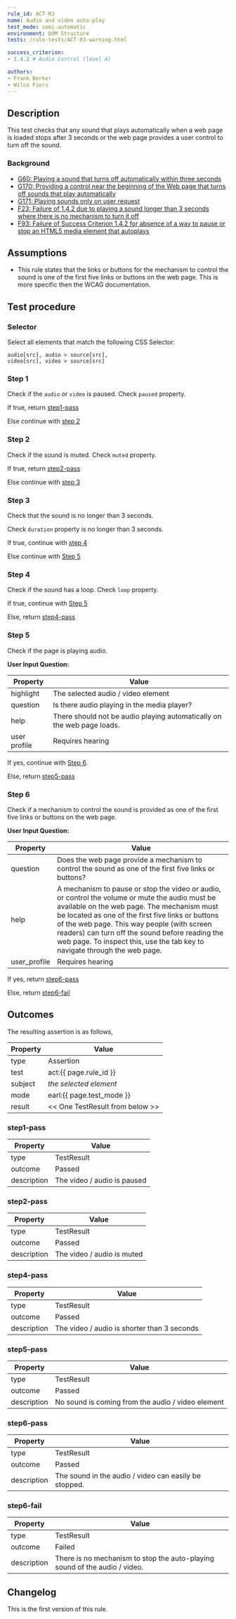 ```yaml
---
rule_id: ACT-R3
name: Audio and video auto-play
test_mode: semi-automatic
environment: DOM Structure
tests: /rule-tests/ACT-R3-warning.html

success_criterion:
- 1.4.2 # Audio Control (level A)

authors:
- Frank Berker
- Wilco Fiers
---
```


## Description

This test checks that any sound that plays automatically when a web page is loaded stops after 3 seconds or the web page provides a user control to turn off the sound.

### Background

- [G60: Playing a sound that turns off automatically within three seconds](http://www.w3.org/TR/2014/NOTE-WCAG20-TECHS-20140916/G60)
- [G170: Providing a control near the beginning of the Web page that turns off sounds that play automatically](http://www.w3.org/TR/2014/NOTE-WCAG20-TECHS-20140916/G170)
- [G171: Playing sounds only on user request](http://www.w3.org/TR/2014/NOTE-WCAG20-TECHS-20140916/G171)
- [F23: Failure of 1.4.2 due to playing a sound longer than 3 seconds where there is no mechanism to turn it off](http://www.w3.org/TR/2014/NOTE-WCAG20-TECHS-20140916/F23)
- [F93: Failure of Success Criterion 1.4.2 for absence of a way to pause or stop an HTML5 media element that autoplays](http://www.w3.org/TR/2014/NOTE-WCAG20-TECHS-20140916/F93)

## Assumptions

- This rule states that the links or buttons for the mechanism to control the sound is one of the first five links or buttons on the web page. This is more specific then the WCAG documentation.

## Test procedure

### Selector

Select all elements that match the following CSS Selector:

    audio[src], audio > source[src],
    video[src], video > source[src]

### Step 1

Check if the `audio` or `video` is paused. Check `paused` property.

If true, return [step1-pass](#step1-pass)

Else continue with [step 2](#step-2)

### Step 2

Check if the sound is muted. Check `muted` property.

If true, return [step2-pass](#step2-pass)

Else continue with [step 3](#step-3)

### Step 3

Check that the sound is no longer than 3 seconds.

Check `duration` property is no longer than 3 seconds.

If true, continue with [step 4](#step-4)

Else continue with [Step 5](#step-5)

### Step 4

Check if the sound has a loop. Check `loop` property.

If true, continue with [Step 5](#step-5)

Else, return [step4-pass](#step4-pass)

### Step 5

Check if the page is playing audio.

**User Input Question:**

| Property     | Value
|--------------|---------
| highlight    | The selected audio / video element
| question     | Is there audio playing in the media player?
| help         | There should not be audio playing automatically on the web page loads.
| user profile | Requires hearing

If yes, continue with [Step 6](#step-6).

Else, return [step5-pass](#step5-pass)

### Step 6

Check if a mechanism to control the sound is provided as one of the first five links or buttons on the web page.

**User Input Question:**

| Property     | Value
|--------------|---------
| question     | Does the web page provide a mechanism to control the sound as one of the first five links or buttons?
| help         | A mechanism to pause or stop the video or audio, or control the volume or mute the audio must be available on the web page. The mechanism must be located as one of the first five links or buttons of the web page. This way people (with screen readers) can turn off the sound before reading the web page. To inspect this, use the tab key to navigate through the web page.
| user_profile | Requires hearing

If yes, return [step6-pass](#step6-pass)

Else, return [step6-fail](#step6-fail)

## Outcomes

<div class="collapsing" markdown="1" id="outcome-data">

The resulting assertion is as follows,

| Property | Value
|----------|----------
| type     | Assertion
| test     | act:{{ page.rule_id }}
| subject  | *the selected element*
| mode     | earl:{{ page.test_mode }}
| result   | << One TestResult from below >>

### step1-pass

| Property    | Value
|-------------|----------
| type        | TestResult
| outcome     | Passed
| description | The video / audio is paused

### step2-pass

| Property    | Value
|-------------|----------
| type        | TestResult
| outcome     | Passed
| description | The video / audio is muted

### step4-pass

| Property    | Value
|-------------|----------
| type        | TestResult
| outcome     | Passed
| description | The video / audio is shorter than 3 seconds

### step5-pass

| Property    | Value
|-------------|----------
| type        | TestResult
| outcome     | Passed
| description | No sound is coming from the audio / video element

### step6-pass

| Property    | Value
|-------------|----------
| type        | TestResult
| outcome     | Passed
| description | The sound in the audio / video can easily be stopped.

### step6-fail

| Property    | Value
|-------------|----------
| type        | TestResult
| outcome     | Failed
| description | There is no mechanism to stop the auto-playing sound of the audio / video.

</div>

## Changelog

This is the first version of this rule.
